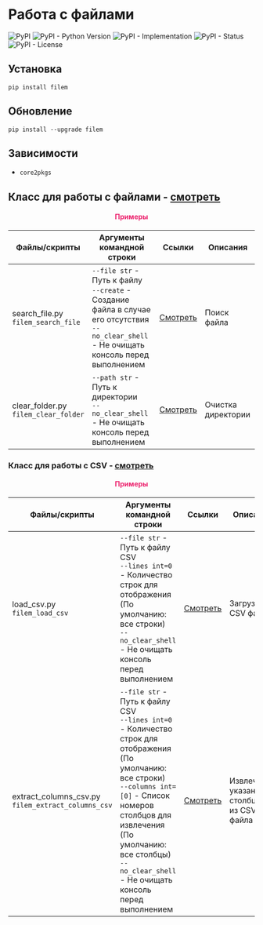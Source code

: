 # Работа с файлами

![PyPI](https://img.shields.io/pypi/v/filem)
![PyPI - Python Version](https://img.shields.io/pypi/pyversions/filem)
![PyPI - Implementation](https://img.shields.io/pypi/implementation/filem)
![PyPI - Status](https://img.shields.io/pypi/status/filem)
![PyPI - License](https://img.shields.io/pypi/l/filem)

## Установка

```shell script
pip install filem
```

## Обновление

```shell script
pip install --upgrade filem
```

## Зависимости

- `core2pkgs`

## Класс для работы с файлами - [смотреть](https://github.com/DmitryRyumin/pkgs/blob/master/filem/filem/file_manager.py)

<h4 align="center"><span style="color:#EC256F;">Примеры</span></h4>

| Файлы/скрипты | Аргументы командной строки | Ссылки | Описания |
| ------------- | -------------------------- | ------ | -------- |
| search_file.py<br>`filem_search_file` | `--file str` - Путь к файлу<br>`--create` - Создание файла в случае его отсутствия<br>`--no_clear_shell` - Не очищать консоль перед выполнением | [Смотреть](https://github.com/DmitryRyumin/pkgs/blob/master/filem/filem/samples/search_file.py) | Поиск файла |
| clear_folder.py<br>`filem_clear_folder` | `--path str` - Путь к директории<br>`--no_clear_shell` - Не очищать консоль перед выполнением | [Смотреть](https://github.com/DmitryRyumin/pkgs/blob/master/filem/filem/samples/clear_folder.py) | Очистка директории |

### Класс для работы с CSV - [смотреть](https://github.com/DmitryRyumin/pkgs/blob/master/filem/filem/csv.py)

<h4 align="center"><span style="color:#EC256F;">Примеры</span></h4>

| Файлы/скрипты | Аргументы командной строки | Ссылки | Описания |
| ------------- | -------------------------- | ------ | -------- |
| load_csv.py<br>`filem_load_csv` | `--file str` - Путь к файлу CSV<br>`--lines int=0` - Количество строк для отображения (По умолчанию: все строки)<br>`--no_clear_shell` - Не очищать консоль перед выполнением | [Смотреть](https://github.com/DmitryRyumin/pkgs/blob/master/filem/filem/samples/search_file.py) | Загрузка CSV файла |
| extract_columns_csv.py<br>`filem_extract_columns_csv` | `--file str` - Путь к файлу CSV<br>`--lines int=0` - Количество строк для отображения (По умолчанию: все строки)<br>`--columns int=[0]` - Список номеров столбцов для извлечения (По умолчанию: все столбцы)<br>`--no_clear_shell` - Не очищать консоль перед выполнением | [Смотреть](https://github.com/DmitryRyumin/pkgs/blob/master/filem/filem/samples/extract_columns_csv.py) | Извлечение указанных столбцов из CSV файла |
